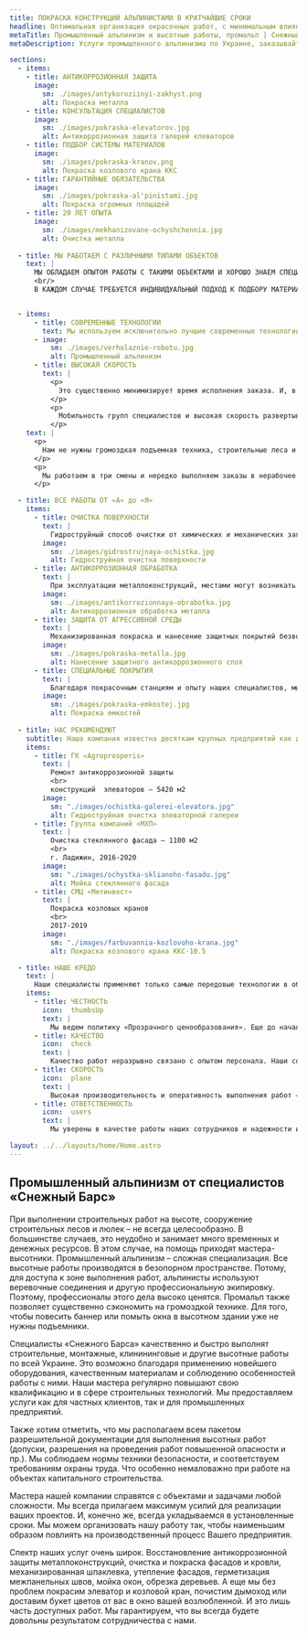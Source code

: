 ```yaml
---
title: ПОКРАСКА КОНСТРУКЦИЙ АЛЬПИНИСТАМИ В КРАТЧАЙШИЕ СРОКИ
headline: Оптимальная организация окрасочных работ, с минимальным влиянием на процессы действующего предприятия. 20 лет опыта индустриального альпинизма.
metaTitle: Промышленный альпинизм и высотные работы, промальп | Снежный Барс
metaDescription: Услуги промышленного альпинизма по Украине, заказывайте строительные работы на высоте ☎+38 (096) 555-30-92 от компании Снежный Барс.

sections:
  - items:
    - title: АНТИКОРРОЗИОННАЯ ЗАЩИТА
      image:
        sm: ./images/antykoroziinyi-zakhyst.png
        alt: Покраска металла
    - title: КОНСУЛЬТАЦИЯ СПЕЦИАЛИСТОВ
      image:
        sm: ./images/pokraska-elevatorov.jpg
        alt: Антикоррозионная защита галерей єлеваторов
    - title: ПОДБОР СИСТЕМЫ МАТЕРИАЛОВ
      image:
        sm: ./images/pokraska-kranov.png
        alt: Покраска козлового крана ККС
    - title: ГАРАНТИЙНЫЕ ОБЯЗАТЕЛЬСТВА
      image:
        sm: ./images/pokraska-al'pinistami.jpg
        alt: Покраска огромных площадей
    - title: 20 ЛЕТ ОПЫТА
      image:
        sm: ./images/mekhanizovane-ochyshchennia.jpg
        alt: Очистка металла
    
  - title: МЫ РАБОТАЕМ С РАЗЛИЧНЫМИ ТИПАМИ ОБЪЕКТОВ
    text: |
      МЫ ОБЛАДАЕМ ОПЫТОМ РАБОТЫ С ТАКИМИ ОБЪЕКТАМИ И ХОРОШО ЗНАЕМ СПЕЦИФИКУ РАБОТ С НИМИ.
      <br/>
      В КАЖДОМ СЛУЧАЕ ТРЕБУЕТСЯ ИНДИВИДУАЛЬНЫЙ ПОДХОД К ПОДБОРУ МАТЕРИАЛОВ И ОБОРУДОВАНИЯ


  - items:
      - title: СОВРЕМЕННЫЕ ТЕХНОЛОГИИ
        text: Мы используем исключительно лучшие современные технологии и оборудование. Благодаря которым у нас есть возможность быстро реализовывать масштабные проекты на любой высоте. Независимо от количества объектов и расстояний между ними.
      - image:
          sm: ./images/verholaznie-robotu.jpg
          alt: Промышленный альпинизм
      - title: ВЫСОКАЯ СКОРОСТЬ
        text: |
          <p>
            Это существенно минимизирует время исполнения заказа. И, в то же время, не наносит ущерба качеству работы.
          </p>
          <p>
            Мобильность групп специалистов и высокая скорость развертывания комплекса позволяет нам обслуживать даже несколько объектов на предприятии одновременно.
          </p>
    text: |
      <p>
        Нам не нужны громоздкая подъемная техника, строительные леса и люльки. Мы используем высококлассное альпинистское снаряжение. Это существенно снижает стоимость высотных работ и их длительность. Кроме того, промышленный альпинизм позволяет производить работы в труднодоступных местах и быстро красить сложные поверхности.
      </p>
      <p>
        Мы работаем в три смены и нередко выполняем заказы в нерабочее время. Например, днем ваше предприятие сможет функционировать в обычном режиме. А наши специалисты-высотники проведут ремонтные работы вечером или ночью.
      </p> 

  - title: ВСЕ РАБОТЫ ОТ «А» до «Я»
    items:
      - title: ОЧИСТКА ПОВЕРХНОСТИ
        text: |
          Гидроструйный способ очистки от химических и механических загрязнений – это не только способ придать конструкции опрятный вид. Но и ключевой элемент защиты от коррозионных процессов. Наши промышленные альпинисты используют лучшие аппараты высокого давления. Именно благодаря такой очистке поверхности перед нанесением защитного слоя, он будет долго и крепко держаться.
        image:
          sm: ./images/gidrostrujnaya-ochistka.jpg
          alt: Гидроструйная очистка поверхности
      - title: АНТИКОРРОЗИОННАЯ ОБРАБОТКА
        text: |
          При эксплуатации металлоконструкций, местами могут возникать участки коррозии. В этом случае нужно приостановить или замедлить разрушение металла. Поврежденные участки необходимо зачистить и обработать преобразователем ржавчины. Это создает на таких участках металлоконструкции пленку, которая изолирует этот участок от доступа кислорода. И, таким образом, консервирует коррозийные процессы.
        image:
          sm: ./images/antikorrozionnaya-obrabotka.jpg
          alt: Антикоррозионная обработка металла
      - title: ЗАЩИТА ОТ АГРЕССИВНОЙ СРЕДЫ
        text: |
          Механизированная покраска и нанесение защитных покрытий безвоздушным способом оптимальны для многих объектов с агрессивными условиями эксплуатации. Как для сложных металлоконструкций, так и для железобетонных поверхностей, такая технология позволяет качественно покрасить огромные объемы в кратчайшие сроки. А значит – минимизировать потери, связанные с простоем производственных мощностей предприятия.
        image:
          sm: ./images/pokraska-metalla.jpg
          alt: Нанесение защитного антикоррозионного слоя 
      - title: СПЕЦИАЛЬНЫЕ ПОКРЫТИЯ
        text: |
          Благодаря покрасочным станциям и опыту наших специалистов, мы смогли механизировать процесс нанесения различных тяжелых материалов. Например, гуммирование жидкой резиной, нанесение штукатурки, декоративных покрытий и огнезащиты. А также, покрытие новейшими полимерными промышленными материалами — самые востребованные услуги в нашей сфере.
        image:
          sm: ./images/pokraska-emkostej.jpg
          alt: Покраска емкостей
    
  - title: НАС РЕКОМЕНДУЮТ
    subtitle: Наша компания известна десяткам крупных предприятий как добросовестный и надежный подрядчик.
    items:
      - title: ГК «Agroprosperis»
        text: |
          Ремонт антикоррозионной защиты
          <br>
          конструкций  элеваторов — 5420 м2
        image:
          sm: "./images/ochistka-galerei-elevatora.jpg"
          alt: Гидроструйная очистка элеваторной галереи
      - title: Группа компаний «МХП»
        text: |
          Очистка стеклянного фасада — 1100 м2
          <br>
          г. Ладижин, 2016-2020
        image:
          sm: "./images/ochystka-sklianoho-fasadu.jpg"
          alt: Мойка стеклянного фасада
      - title: СМЦ «Метинвест»
        text: |
          Покраска козловых кранов
          <br>
          2017-2019
        image:
          sm: "./images/farbuvannia-kozlovoho-krana.jpg"
          alt: Покраска козлового крана ККС-10.5

  - title: НАШЕ КРЕДО
    text: |
      Наши специалисты применяют только самые передовые технологии в области промышленного альпинизма и антикоррозийной защиты. А непрерывное развитие компании гарантирует максимум безопасности и оперативности. Как с клиентами, так и партнерами, мы придерживаемся четырех основных принципов сотрудничества:
    items:
      - title: ЧЕСТНОСТЬ
        icon:  thumbsUp
        text: |
          Мы ведем политику «Прозрачного ценообразования». Еще до начала работ, мы честно проведем расчеты по вашему объекту. Вы не столкнетесь со скрытыми доплатами или непредвиденными расходами. Мы сообщим вам конечную стоимость услуги до момента заключения сделки. При необходимости, раскроем и объясним вам все этапы работ по проекту и издержки, связанные с их выполнением.
      - title: КАЧЕСТВО
        icon:  check
        text: |
          Качество работ неразрывно связано с опытом персонала. Наши сотрудники любят свою работу и трудятся с высокой самоотдачей. Именно поэтому, наше предприятие не испытывает текучести кадров. Все сотрудники работают у нас уже много лет. Кроме того, они обладают высокой внутренней мотивацией и чувством ответственности. Мы ориентированы на результат и правильно понимаем ожидания наших клиентов. Вы можете рассчитывать на долгий срок службы обработанных нами объектов.
      - title: СКОРОСТЬ
        icon:  plane
        text: |
          Высокая производительность и оперативность выполнения работ – наше главное конкурентное преимущество. Мы ценим время и знаем, как это важно для наших клиентов. При необходимости, мы готовы организовать даже трёхсменную работу на объекте. Кроме того, мы обладаем качественным современным оборудованием. Которое рассчитано на работу с крупными объектами и большими объемами.        
      - title: ОТВЕТСТВЕННОСТЬ
        icon:  users
        text: |
          Мы уверены в качестве работы наших сотрудников и надежности используемых материалов. Именно поэтому, мы готовы нести за них ответственность в виде гарантийных сроков эксплуатации. В зависимости от вида работ и типа объекта, мы всегда рассчитываем гарантированный срок службы. В течении которого, все риски покрываются за наш счет.        

layout: ../../layouts/home/Home.astro
---
```


## Промышленный альпинизм от специалистов «Снежный Барс»


При выполнении строительных работ на высоте, сооружение строительных лесов и люлек – не всегда целесообразно. В большинстве случаев, это неудобно и занимает много временных и денежных ресурсов. В этом случае, на помощь приходят мастера-высотники. Промышленный альпинизм –  сложная специализация. Все высотные работы производятся в безопорном пространстве. Потому, для доступа к зоне выполнения работ, альпинисты используют веревочные соединения и другую профессиональную экипировку. Поэтому, профессионалы этого дела высоко ценятся. Промальп также позволяет существенно сэкономить на громоздкой технике. Для того, чтобы повесить баннер или помыть окна в высотном здании уже не нужны подъемники.


Специалисты «Снежного Барса» качественно и быстро выполнят строительные, монтажные, клинининговые и другие высотные работы по всей Украине. Это возможно благодаря применению новейшего оборудования, качественным материалам и соблюдению особенностей работы с ними. Наши мастера регулярно повышают свою квалификацию и в сфере строительных технологий. Мы предоставляем услуги как для частных клиентов, так и для промышленных предприятий.

Также хотим отметить, что мы располагаем всем пакетом разрешительной документации для выполнения высотных работ (допуски, разрешения на проведения работ повышенной опасности и пр.). Мы соблюдаем нормы техники безопасности, и соответствуем требованиям охраны труда. Что особенно немаловажно при работе на объектах капитального строительства.



Мастера нашей компании справятся с объектами и задачами любой сложности. Мы всегда прилагаем максимум усилий для реализации ваших проектов. И, конечно же, всегда укладываемся в установленные сроки. Мы можем организовать нашу работу так, чтобы наименьшим образом повлиять на производственный процесс Вашего предприятия.


Спектр наших услуг очень широк. Восстановление антикоррозионной защиты металлоконструкций, очистка и покраска фасадов и кровли, механизированная шпаклевка, утепление фасадов, герметизация межпанельных швов, мойка окон, обрезка деревьев. А еще мы без проблем покрасим элеватор и козловой кран, почистим дымоход или доставим букет цветов от вас в окно вашей возлюбленной. И это лишь часть доступных работ. Мы гарантируем, что вы всегда будете довольны результатом сотрудничества с нами.
